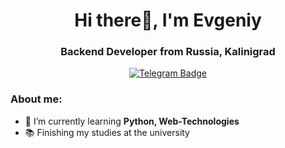 
<div id="header" align="center">
  <h1>Hi there👋, I'm Evgeniy</h1>
  <h3>Backend Developer from Russia, Kalinigrad</h3>
</div>

<div id="badges" align="center">
  <a href="https://t.me/zxc_papa">
    <img src="https://img.shields.io/badge/Telegram-blue?style=for-the-badge&logo=telegram&logoColor=white" alt="Telegram Badge"/>
  </a>
</div>

### About me:

- 🌱 I’m currently learning **Python, Web-Technologies**
- 📚 Finishing my studies at the university
  
